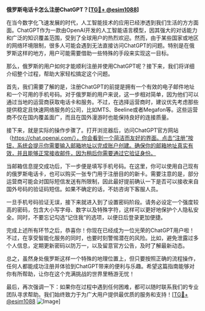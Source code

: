 **俄罗斯电话卡怎么注册ChatGPT？[[TG💪+ @esim1088](https://t.me/s/esim1088)]**

在当今数字化飞速发展的时代，人工智能技术的应用已经渗透到我们生活的方方面面。ChatGPT作为一款由OpenAI开发的人工智能语言模型，因其强大的对话能力和广泛的知识覆盖范围，受到了全球用户的热烈欢迎。然而，由于某些国家或地区的网络环境限制，很多人可能会遇到无法直接访问ChatGPT的问题。特别是在俄罗斯这样的地方，用户可能需要借助一些特殊的手段来实现这一目标。

那么，俄罗斯的用户如何才能顺利注册并使用ChatGPT呢？接下来，我们将详细介绍整个过程，帮助大家轻松搞定这个问题。

首先，我们需要了解的是，注册ChatGPT的前提是拥有一个有效的电子邮件地址和一个可用的手机号码。对于俄罗斯的用户来说，这一步相对简单，因为他们可以通过当地的运营商获取电话卡和服务。不过，在选择运营商时，建议优先考虑那些提供稳定且快速网络服务的公司，比如MTS、Beeline或者Megafon等。这些运营商不仅在国内覆盖面广，而且在国外漫游时也能保持良好的连接质量。

接下来，就是实际的操作步骤了。打开浏览器后，访问ChatGPT官方网站（https://chat.openai.com/），你会看到一个简洁而友好的界面。点击“注册”按钮，系统会提示你需要输入邮箱地址以完成账户创建。确保你的邮箱地址真实有效，并且能够正常接收邮件，因为稍后你需要通过它验证身份。

当邮箱信息提交成功后，下一步便是填写手机号码。在这里，你可以使用自己现有的俄罗斯电话卡，也可以购买一张专门用于注册目的的新卡。需要注意的是，部分运营商可能会对国际短信发送有所限制，因此最好提前确认一下是否可以接收来自国外号码的验证码短信。如果不确定的话，不妨咨询下客服人员。

一旦手机号码验证无误，接下来就进入到了设置密码阶段。请务必设定一个强度较高的密码，包含大小写字母、数字以及特殊字符，这样可以更好地保护个人隐私安全。同时，不要忘记勾选“记住我”的选项，以便日后登录更加便捷。

完成上述所有环节之后，恭喜你！你现在已经成为一位光荣的ChatGPT用户啦！不过，在享受智能化服务的同时，也要时刻警惕潜在的风险。比如，避免泄露过多个人信息，定期更新密码以防万一，以及留意官方公告，及时了解最新动态。

总之，虽然身处俄罗斯这样一个特殊的地理位置上，但只要按照正确的流程操作，任何人都能成功注册并体验到ChatGPT带来的便利与乐趣。希望这篇指南能够对你有所帮助，让你在这个充满挑战的世界里畅游无忧！

最后，再次强调一下：如果你在过程中遇到任何困难，都可以随时联系我们的专业团队寻求帮助。我们始终致力于为广大用户提供最优质的服务和支持！[[TG💪+ @esim1088](https://t.me/s/esim1088) ![Image](https://i.postimg.cc/4NQfJmqS/Snipaste-2025-05-13-00-14-12.png)]